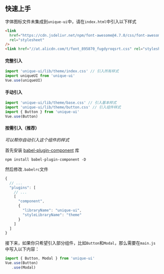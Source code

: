 ## 快速上手

字体图标文件未集成到`unique-ui`中，请在`index.html`中引入以下样式

```html
<link
  href="https://cdn.jsdelivr.net/npm/font-awesome@4.7.0/css/font-awesome.min.css"
  rel="stylesheet"
/>
<link href="//at.alicdn.com/t/font_895870_fugdyroqsrt.css" rel="stylesheet" />
```

#### 完整引入

```javascript
import 'unique-ui/lib/theme/index.css' // 引入所有样式
import uniqueUI from 'unique-ui'
Vue.use(uniqueUI)
```

#### 手动引入

```javascript
import 'unique-ui/lib/theme/base.css' // 引入基本样式
import 'unique-ui/lib/theme/button.css' // 引入组件样式
import { Button } from 'unique-ui'
Vue.use(Button)
```

#### 按需引入（推荐）

_可以帮你自动引入这个组件的样式_

首先安装 [babel-plugin-component](https://github.com/ElementUI/babel-plugin-component) 库

```shell
npm install babel-plugin-component -D
```

然后修改`.babelrc`文件

```javascript
{
  // ...
  "plugins": [
    // ...
    [
      "component",
      {
        "libraryName": "unique-ui",
        "styleLibraryName": "theme"
      }
    ]
  ]
}
```

接下来，如果你只希望引入部分组件，比如`Button`和`Modal`，那么需要在`main.js`中写入以下内容：

```javascript
import { Button, Modal } from 'unique-ui'
Vue.use(Button)
   .use(Modal)
```
